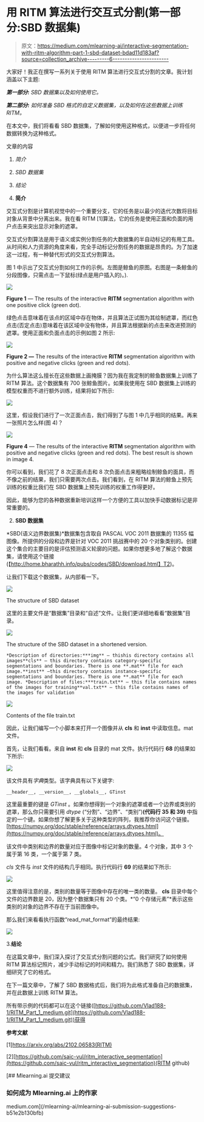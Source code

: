# 用 RITM 算法进行交互式分割(第一部分:SBD 数据集)

> 原文：<https://medium.com/mlearning-ai/interactive-segmentation-with-ritm-algorithm-part-1-sbd-dataset-bdad11d183af?source=collection_archive---------6----------------------->

大家好！我正在撰写一系列关于使用 RITM 算法进行交互式分割的文章。我计划涵盖以下主题:

***第一部分:*** *SBD 数据集以及如何使用它。*

***第二部分:*** *如何准备 SBD 格式的自定义数据集，以及如何在这些数据上训练 RITM。*

在本文中，我们将看看 SBD 数据集，了解如何使用这种格式，以便进一步将任何数据转换为这种格式。

文章的内容

1.  *简介*
2.  *SBD 数据集*
3.  *结论*

1.  **简介**

交互式分割是计算机视觉中的一个重要分支，它的任务是以最少的迭代次数将目标对象从背景中分离出来。我在看 RITM [1]算法，它的任务是使用正面和负面的用户点击来突出显示对象的遮罩。

交互式分割算法是用于语义或实例分割任务的大数据集的半自动标记的有用工具。从时间和人力资源的角度来看，完全手动标记分割任务的数据是昂贵的。为了加速这一过程，有一种替代形式的交互式分割算法。

图 1 中示出了交互式分割如何工作的示例。左图是鲸鱼的原图。右图是一条鲸鱼的分段图像，只需点击一下鼠标(绿点是用户插入的)。).

![](img/410444bcfbbd46acb6498a96029662bd.png)

**Figure 1** — The results of the interactive **RITM** segmentation algorithm with one positive click (green dot).

绿色点击意味着在该点的区域中存在物体，并且算法正试图为其绘制遮罩，而红色点击(否定点击)意味着在该区域中没有物体，并且算法根据新的点击来改进预测的遮罩。使用正面和负面点击的示例如图 2 所示:

![](img/e9866b9fa485cbccebc02109bf0c650c.png)

**Figure 2 —** The results of the interactive **RITM** segmentation algorithm with positive and negative clicks (green and red dots).

为什么算法这么擅长在这些数据上画掩膜？因为我在我定制的鲸鱼数据集上训练了 RITM 算法。这个数据集有 700 张鲸鱼图片。如果我使用在 SBD 数据集上训练的模型权重而不进行额外训练，结果将如下所示:

![](img/1205370bbbb1c3ebde482af0d557c93d.png)

这里，假设我们进行了一次正面点击，我们得到了与图 1 中几乎相同的结果。再来一张照片怎么样(图 4)？

![](img/9f56db1ff9f50044299d421d5344509b.png)

**Figure 4** — The results of the interactive **RITM** segmentation algorithm with positive and negative clicks (green and red dots). The best result is shown in image 4.

你可以看到，我们花了 8 次正面点击和 8 次负面点击来粗略绘制鲸鱼的面具，而不像之前的结果，我们只需要两次点击。我们看到，在 RITM 算法的鲸鱼上预先训练的权重比我们在 SBD 数据集上预先训练的权重工作得更好。

因此，能够为您的各种数据重新培训这样一个方便的工具以加快手动数据标记是非常重要的。

2. **SBD 数据集**

*SBD(语义边界数据集)*数据集包含取自 PASCAL VOC 2011 数据集的 11355 幅图像。所提供的分段和边界是针对 VOC 2011 挑战赛中的 20 个对象类别的。创建这个集合的主要目的是评估预测语义轮廓的问题。如果你想更多地了解这个数据集，请使用这个链接(【http://home.bharathh.info/pubs/codes/SBD/download.html】T2)。

让我们下载这个数据集，从内部看一下。

![](img/7dc1f8338186b9fade822489495538b4.png)

The structure of SBD dataset

这里的主要文件是“数据集”目录和“自述”文件。让我们更详细地看看“数据集”目录。

![](img/bf6e4265717ba658b3bdc9fe55819e1c.png)

The structure of the SBD dataset in a shortened version.

```
*Description of directories:***img** — thishis directory contains all images**cls** — this directory contains category-specific segmentations and boundaries. There is one **.mat** file for each image.**inst** —this directory contains instance-specific segmentations and boundaries. There is one **.mat** file for each image. *Description of files:***train.txt** — this file contains names of the images for training**val.txt** — this file contains names of the images for validation
```

![](img/5c868cd301400446ae17bd92b5af05df.png)

Contents of the file train.txt

因此，让我们编写一个小脚本来打开一个图像并从 **cls** 和 **inst** 中读取信息。mat 文件。

首先，让我们看看。来自 **inst** 和 **cls** 目录的 mat 文件。执行代码行 **68** 的结果如下所示:

![](img/ec625c2b0fd2ece7573d2f86adac7db4.png)

该文件具有*字典*类型。该字典具有以下关键字:

```
__header__, __version__, __globals__, GTinst
```

这里最重要的键是 *GTinst* 。如果你想得到一个对象的遮罩或者一个边界或类别的遮罩，那么你只需要引用 *dtype* (“分割”、“边界”、“类别”)**(代码行 35 和 39)** 中指定的一个键。如果你想了解更多关于这种类型的阵列，我推荐你访问这个链接。[https://numpy.org/doc/stable/reference/arrays.dtypes.html](https://numpy.org/doc/stable/reference/arrays.dtypes.html)。

该文件中类别和边界的数量对应于图像中标记对象的数量。4 个对象，其中 3 个属于第 16 类，一个属于第 7 类。

*сls* 文件与 *inst* 文件的结构几乎相同。执行代码行 **69** 的结果如下所示:

![](img/8f722cf60adada0118bed4f86b5d532f.png)

这里值得注意的是，类别的数量等于图像中存在的唯一类的数量。 **cls** 目录中每个文件的边界数是 20，因为整个数据集只有 20 个类。*“0 个存储元素”*表示这些类别的对象的边界不存在于当前图像中。

那么我们来看看执行函数“read_mat_format”的最终结果:

![](img/de0ccc164702581a9d34ad8ff9d36fc3.png)

3.**结论**

在这篇文章中，我们深入探讨了交互式分割问题的公式。我们研究了如何使用 RITM 算法标记照片，减少手动标记的时间和精力。我们熟悉了 SBD 数据集，详细研究了它的格式。

在下一篇文章中，了解了 SBD 数据格式后，我们将为此格式准备自己的数据集，并在此数据上训练 RITM 算法。

所有带示例的代码都可以在这个链接([https://github.com/Vlad188-1/RITM_Part_1_medium.git](https://github.com/Vlad188-1/RITM_Part_1_medium.git))获得

**参考文献**

[1]https://arxiv.org/abs/2102.06583(RITM)

[2][https://github.com/saic-vul/ritm_interactive_segmentation](https://github.com/saic-vul/ritm_interactive_segmentation)(RITM github)

[](/mlearning-ai/mlearning-ai-submission-suggestions-b51e2b130bfb) [## Mlearning.ai 提交建议

### 如何成为 Mlearning.ai 上的作家

medium.com](/mlearning-ai/mlearning-ai-submission-suggestions-b51e2b130bfb)